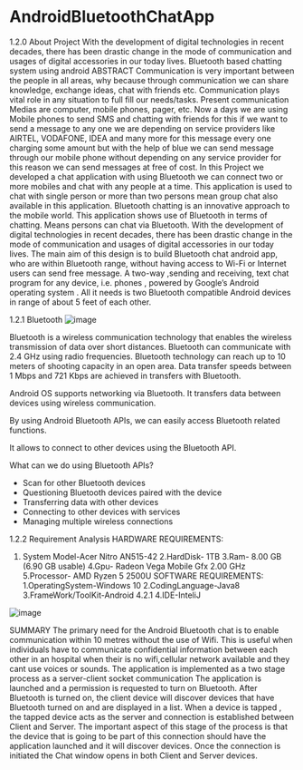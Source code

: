 # AndroidBluetoothChatApp

1.2.0 About Project
With the development of digital technologies in recent decades, there has been drastic change in the mode of communication and usages of digital accessories in our today lives.
Bluetooth based chatting system using android ABSTRACT Communication is very important between the people in all areas, why because through communication we can share knowledge, exchange ideas, chat with friends etc.
Communication plays vital role in any situation to full fill our needs/tasks. Present communication Medias are computer, mobile phones, pager, etc. Now a days we are using Mobile phones to send SMS and chatting with friends for this if we want to send a message to any one we are depending on service providers like AIRTEL, VODAFONE, IDEA and many more for this message every one charging some amount but with the help of blue we can send message through our mobile phone without depending on any service provider for this reason we can send messages at free of cost. 
In this Project we developed a chat application with using Bluetooth we can connect two or more mobiles and chat with any people at a time. This application is used to chat with single person or more than two persons mean group chat also available in this application. Bluetooth chatting is an innovative approach to the mobile world. This application shows use of Bluetooth in terms of chatting. Means persons can chat via Bluetooth. 
     With the development of digital technologies in recent decades, there has been drastic    change in the mode of communication and usages of digital accessories in our today lives.
The main aim of this design is to build Bluetooth chat android app, who are within Bluetooth range, without having access to Wi-Fi or Internet users can send free message.
A two-way ,sending and receiving, text chat program for any device, i.e. phones , powered by Google’s Android operating system . All it needs is two Bluetooth compatible Android devices in range of about 5 feet of each other.

1.2.1 Bluetooth
![image](https://user-images.githubusercontent.com/69396799/132393907-bab66dbb-3314-4f0f-a302-514f5bd98dbf.png)

Bluetooth is a wireless communication technology that enables the wireless transmission of data over short distances. Bluetooth can communicate with 2.4 GHz using radio frequencies. Bluetooth technology can reach up to 10 meters of shooting capacity in an open area. Data transfer speeds between 1 Mbps and 721 Kbps are achieved in transfers with Bluetooth.

Android OS supports networking via Bluetooth. It transfers data between devices using wireless communication.

By using Android Bluetooth APIs, we can easily access Bluetooth related functions.

It allows to connect to other devices using the Bluetooth API.

What can we do using Bluetooth APIs?
* Scan for other Bluetooth devices
* Questioning Bluetooth devices paired with the device
* Transferring data with other devices
* Connecting to other devices with services
* Managing multiple wireless connections



1.2.2 	Requirement Analysis
HARDWARE REQUIREMENTS:
1. System Model-Acer Nitro AN515-42
2.HardDisk- 1TB
3.Ram- 8.00 GB (6.90 GB usable)
4.Gpu- Radeon Vega Mobile Gfx 2.00 GHz
5.Processor- AMD Ryzen 5 2500U
SOFTWARE REQUIREMENTS:
1.OperatingSystem-Windows 10
2.CodingLanguage-Java8
3.FrameWork/ToolKit-Android 4.2.1
4.IDE-InteliJ



![image](https://user-images.githubusercontent.com/69396799/132394795-5b10aaa3-0a49-4225-bea3-6dd03a8c352a.png)























SUMMARY
The primary need for the Android Bluetooth chat is to enable communication within 10 metres without the use of Wifi. This is useful when individuals have to communicate confidential information between each other in an hospital when their is no wifi,cellular network available and they cant use voices or sounds.
The application is implemented as a two stage process as a server-client socket communication The application is launched and a permission is requested to turn on Bluetooth. After Bluetooth is turned on, the client device will discover devices that have Bluetooth turned on and are displayed in a list. When a device is tapped , the tapped device acts as the server and connection is established between Client and Server. The important aspect of this stage of the process is that the device that is going to be part of this connection should have the application launched and it will discover devices. Once the connection is initiated the Chat window opens in both Client and Server devices. 
